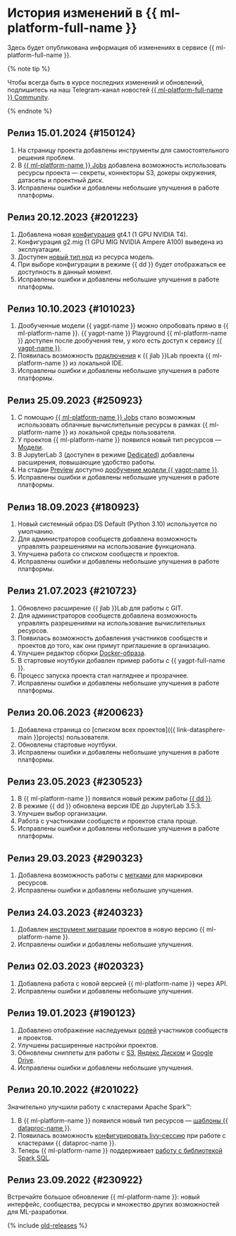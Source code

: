 # История изменений в {{ ml-platform-full-name }}

Здесь будет опубликована информация об изменениях в сервисе {{ ml-platform-full-name }}.


{% note tip %}

Чтобы всегда быть в курсе последних изменений и обновлений, подпишитесь на наш Telegram-канал новостей [{{ ml-platform-full-name }} Community](https://t.me/yandex_datasphere).

{% endnote %}

## Релиз 15.01.2024 {#150124}

1. На страницу проекта добавлены инструменты для самостоятельного решения проблем.
1. В [{{ ml-platform-name }} Jobs](concepts/jobs/index.md) добавлена возможность использовать ресурсы проекта — секреты, коннекторы S3, докеры окружения, датасеты и проектный диск.
1. Исправлены ошибки и добавлены небольшие улучшения в работе платформы.

## Релиз 20.12.2023 {#201223}

1. Добавлена новая [конфигурация](concepts/configurations.md) gt4.1 (1 GPU NVIDIA T4).
1. Конфигурация g2.mig (1 GPU MIG NVIDIA Ampere A100) выведена из эксплуатации.
1. Доступен [новый тип нод](concepts/deploy/index.md#models-node) из ресурса модель.
1. При выборе конфигурации в режиме {{ dd }} будет отображаться ее доступность в данный момент.
1. Исправлены ошибки и добавлены небольшие улучшения в работе платформы.

## Релиз 10.10.2023 {#101023}

1. Дообученные модели {{ yagpt-name }} можно опробовать прямо в {{ ml-platform-name }}. {{ yagpt-name }} Playground {{ ml-platform-name }} доступен после дообучения тем, у кого есть доступ к сервису [{{ yagpt-name }}](../yandexgpt/).
1. Появилась возможность [подключения](operations/projects/remote-connect.md) к {{ jlab }}Lab проекта {{ ml-platform-name }} из локальной IDE.
1. Исправлены ошибки и добавлены небольшие улучшения в работе платформы.

## Релиз 25.09.2023 {#250923}

1. С помощью [{{ ml-platform-name }} Jobs](concepts/jobs/index.md) стало возможным использовать облачные вычислительные ресурсы в рамках {{ ml-platform-name }} из локальной среды пользователя.
1. У проектов {{ ml-platform-name }} появился новый тип ресурсов — [Модели](concepts/models/index.md).
1. В JupyterLab 3 (доступен в режиме [Dedicated](concepts/project.md#dedicated)) добавлены расширения, повышающие удобство работы.
1. На стадии [Preview](../overview/concepts/launch-stages.md) доступно [дообучение модели {{ yagpt-name }}](concepts/models/foundation-models.md#yagpt-tuning).
1. Исправлены ошибки и добавлены небольшие улучшения в работе платформы.

## Релиз 18.09.2023 {#180923}

1. Новый системный образ DS Default (Python 3.10) используется по умолчанию.
1. Для администраторов сообществ добавлена возможность управлять разрешениями на использование функционала.
1. Улучшена работа со списком сообществ и проектов.
1. Исправлены ошибки и добавлены небольшие улучшения в работе платформы.

## Релиз 21.07.2023 {#210723}

1. Обновлено расширение {{ jlab }}Lab для работы с GIT.
1. Для администраторов сообществ добавлена возможность управлять разрешениями на использование вычислительных ресурсов.
1. Появилась возможность добавления участников сообществ и проектов до того, как они примут приглашение в организацию.
1. Улучшен редактор сборки [Docker-образа](concepts/docker.md).
1. В стартовые ноутбуки добавлен пример работы с {{ yagpt-full-name }}.
1. Процесс запуска проекта стал нагляднее и прозрачнее.
1. Исправлены ошибки и добавлены небольшие улучшения в работе платформы.

## Релиз 20.06.2023 {#200623}

1. Добавлена страница со [списком всех проектов]({{ link-datasphere-main }}projects) пользователя.
1. Обновлены стартовые ноутбуки.
1. Исправлены ошибки и добавлены небольшие улучшения в работе платформы.

## Релиз 23.05.2023 {#230523}

1. В {{ ml-platform-name }} появился новый режим работы [{{ dd }}](concepts/project.md#dedicated).
1. В режиме {{ dd }} обновлена версия IDE до JupyterLab 3.5.3.
1. Улучшен выбор организации. 
1. Работа с участниками сообществ и проектов стала проще. 
1. Исправлены ошибки и добавлены небольшие улучшения в работе платформы.

## Релиз 29.03.2023 {#290323}

1. Добавлена возможность работы с [метками](../resource-manager/concepts/labels.md) для маркировки ресурсов.
1. Исправлены ошибки и добавлены небольшие улучшения.

## Релиз 24.03.2023 {#240323}

1. Добавлен [инструмент миграции](operations/migration.md) проектов в новую версию {{ ml-platform-name }}.
1. Исправлены ошибки и добавлены небольшие улучшения.

## Релиз 02.03.2023 {#020323}

1. Добавлена работа с новой версией {{ ml-platform-name }} через API.
1. Исправлены ошибки и добавлены небольшие улучшения.

## Релиз 19.01.2023 {#190123}

1. Добавлено отображение наследуемых [ролей](security/index.md) участников сообществ и проектов.
1. Улучшены расширенные настройки проектов.
1. Обновлены сниппеты для работы с [S3](operations/data/connect-to-s3.md), [Яндекс Диском](operations/data/connect-to-ya-disk.md) и [Google Drive](operations/data/connect-to-google-drive.md).
1. Исправлены ошибки и добавлены небольшие улучшения.

## Релиз 20.10.2022 {#201022}

Значительно улучшили работу с кластерами Apache Spark™:
1. В {{ ml-platform-name }} появился новый тип ресурсов — [шаблоны {{ dataproc-name }}](concepts/data-proc-template.md).
1. Появилась возможность [конфигурировать livy-сессию](concepts/data-proc.md#sessions) при работе с кластерами {{ dataproc-name }}.
1. Теперь {{ ml-platform-name }} поддерживает [работу с библиотекой Spark SQL](concepts/data-proc.md#sql).

## Релиз 23.09.2022 {#230922}

Встречайте большое обновление {{ ml-platform-name }}: новый интерфейс, сообщества, ресурсы и множество других возможностей для ML-разработки.

{% include [old-releases](../_includes/datasphere/migration/release-notes-old.md) %}

